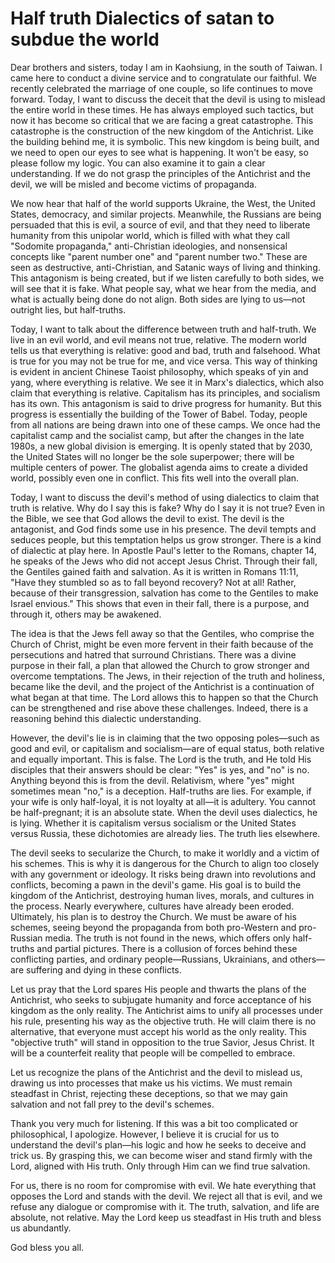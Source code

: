 # Half truth Dialectics of satan to subdue the world

Dear brothers and sisters, today I am in Kaohsiung, in the south of Taiwan. I came here to conduct a divine service and to congratulate our faithful. We recently celebrated the marriage of one couple, so life continues to move forward. Today, I want to discuss the deceit that the devil is using to mislead the entire world in these times. He has always employed such tactics, but now it has become so critical that we are facing a great catastrophe. This catastrophe is the construction of the new kingdom of the Antichrist. Like the building behind me, it is symbolic. This new kingdom is being built, and we need to open our eyes to see what is happening. It won't be easy, so please follow my logic. You can also examine it to gain a clear understanding. If we do not grasp the principles of the Antichrist and the devil, we will be misled and become victims of propaganda.

We now hear that half of the world supports Ukraine, the West, the United States, democracy, and similar projects. Meanwhile, the Russians are being persuaded that this is evil, a source of evil, and that they need to liberate humanity from this unipolar world, which is filled with what they call "Sodomite propaganda," anti-Christian ideologies, and nonsensical concepts like "parent number one" and "parent number two." These are seen as destructive, anti-Christian, and Satanic ways of living and thinking. This antagonism is being created, but if we listen carefully to both sides, we will see that it is fake. What people say, what we hear from the media, and what is actually being done do not align. Both sides are lying to us—not outright lies, but half-truths.

Today, I want to talk about the difference between truth and half-truth. We live in an evil world, and evil means not true, relative. The modern world tells us that everything is relative: good and bad, truth and falsehood. What is true for you may not be true for me, and vice versa. This way of thinking is evident in ancient Chinese Taoist philosophy, which speaks of yin and yang, where everything is relative. We see it in Marx's dialectics, which also claim that everything is relative. Capitalism has its principles, and socialism has its own. This antagonism is said to drive progress for humanity. But this progress is essentially the building of the Tower of Babel. Today, people from all nations are being drawn into one of these camps. We once had the capitalist camp and the socialist camp, but after the changes in the late 1980s, a new global division is emerging. It is openly stated that by 2030, the United States will no longer be the sole superpower; there will be multiple centers of power. The globalist agenda aims to create a divided world, possibly even one in conflict. This fits well into the overall plan.

Today, I want to discuss the devil's method of using dialectics to claim that truth is relative. Why do I say this is fake? Why do I say it is not true? Even in the Bible, we see that God allows the devil to exist. The devil is the antagonist, and God finds some use in his presence. The devil tempts and seduces people, but this temptation helps us grow stronger. There is a kind of dialectic at play here. In Apostle Paul's letter to the Romans, chapter 14, he speaks of the Jews who did not accept Jesus Christ. Through their fall, the Gentiles gained faith and salvation. As it is written in Romans 11:11, "Have they stumbled so as to fall beyond recovery? Not at all! Rather, because of their transgression, salvation has come to the Gentiles to make Israel envious." This shows that even in their fall, there is a purpose, and through it, others may be awakened.

The idea is that the Jews fell away so that the Gentiles, who comprise the Church of Christ, might be even more fervent in their faith because of the persecutions and hatred that surround Christians. There was a divine purpose in their fall, a plan that allowed the Church to grow stronger and overcome temptations. The Jews, in their rejection of the truth and holiness, became like the devil, and the project of the Antichrist is a continuation of what began at that time. The Lord allows this to happen so that the Church can be strengthened and rise above these challenges. Indeed, there is a reasoning behind this dialectic understanding.

However, the devil's lie is in claiming that the two opposing poles—such as good and evil, or capitalism and socialism—are of equal status, both relative and equally important. This is false. The Lord is the truth, and He told His disciples that their answers should be clear: "Yes" is yes, and "no" is no. Anything beyond this is from the devil. Relativism, where "yes" might sometimes mean "no," is a deception. Half-truths are lies. For example, if your wife is only half-loyal, it is not loyalty at all—it is adultery. You cannot be half-pregnant; it is an absolute state. When the devil uses dialectics, he is lying. Whether it is capitalism versus socialism or the United States versus Russia, these dichotomies are already lies. The truth lies elsewhere.

The devil seeks to secularize the Church, to make it worldly and a victim of his schemes. This is why it is dangerous for the Church to align too closely with any government or ideology. It risks being drawn into revolutions and conflicts, becoming a pawn in the devil's game. His goal is to build the kingdom of the Antichrist, destroying human lives, morals, and cultures in the process. Nearly everywhere, cultures have already been eroded. Ultimately, his plan is to destroy the Church. We must be aware of his schemes, seeing beyond the propaganda from both pro-Western and pro-Russian media. The truth is not found in the news, which offers only half-truths and partial pictures. There is a collusion of forces behind these conflicting parties, and ordinary people—Russians, Ukrainians, and others—are suffering and dying in these conflicts.

Let us pray that the Lord spares His people and thwarts the plans of the Antichrist, who seeks to subjugate humanity and force acceptance of his kingdom as the only reality. The Antichrist aims to unify all processes under his rule, presenting his way as the objective truth. He will claim there is no alternative, that everyone must accept his world as the only reality. This "objective truth" will stand in opposition to the true Savior, Jesus Christ. It will be a counterfeit reality that people will be compelled to embrace.

Let us recognize the plans of the Antichrist and the devil to mislead us, drawing us into processes that make us his victims. We must remain steadfast in Christ, rejecting these deceptions, so that we may gain salvation and not fall prey to the devil's schemes.

Thank you very much for listening. If this was a bit too complicated or philosophical, I apologize. However, I believe it is crucial for us to understand the devil's plan—his logic and how he seeks to deceive and trick us. By grasping this, we can become wiser and stand firmly with the Lord, aligned with His truth. Only through Him can we find true salvation.

For us, there is no room for compromise with evil. We hate everything that opposes the Lord and stands with the devil. We reject all that is evil, and we refuse any dialogue or compromise with it. The truth, salvation, and life are absolute, not relative. May the Lord keep us steadfast in His truth and bless us abundantly.

God bless you all.

